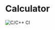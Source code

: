 # Calculator
![C/C++ CI](https://github.com/99002446/Calculator/workflows/C/C++%20CI/badge.svg?branch=main)
